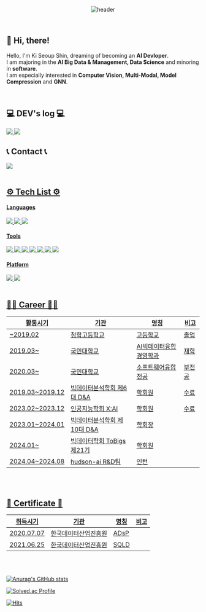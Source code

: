 <div align="center">
  
  ![header](https://capsule-render.vercel.app/api?type=rounded&text=%20KiSeoup's%20%20GitHub&color=0:b8caf7,100:5fdadb&fontColor=032471&fontSize=40)
</div>

<br>

## 👋 Hi, there!

Hello, I'm Ki Seoup Shin, dreaming of becoming an **AI Devloper**.  
I am majoring in the **AI Big Data & Management, Data Science** and minoring in **software**.  
I am especially interested in **Computer Vision, Multi-Modal, Model Compression** and **GNN**.

<br>

## 💻 DEV's log 💻
<a href="https://shinkiseoup.notion.site/dbe72c05943642cca1c87b81cf80e6ea">
 <img src="https://img.shields.io/badge/Notion-000000?style=flat-square&logo=notion&logoColor=white">
</a>

<a href="https://rltjq09.tistory.com">
 <img src="https://img.shields.io/badge/tistory-fa0707?style=round-square&logo=tistory&logoColor=ffffff">
</a>

<br>

## 📞 Contact 📞
<a href="mailto:rltjq09@gmail.com">
<img src="https://img.shields.io/badge/rltjq09@gmail.com-EA4335?style=round-badge&logo=Gmail&logoColor=white"> 

<br>
<br>

## ⚙️ Tech List ⚙️
#### Languages
<img src="https://img.shields.io/badge/Python-3776AB?style=flat-square&logo=python&logoColor=white"> 
<img src="https://img.shields.io/badge/R-276DC3?style=flat-square&logo=R&logoColor=white">
<img src="https://img.shields.io/badge/MySQL-4479A1?style=flat-square&logo=mysql&logoColor=white"> 

#### Tools
<img src="https://img.shields.io/badge/pycharm-000000?style=flat-square&logo=pycharm&logoColor=white"> 
<img src="https://img.shields.io/badge/Visual Studio Code-007ACC?style=flat-square&logo=visualstudiocode&logoColor=white"> 
<img src="https://img.shields.io/badge/Anaconda-44A833?style=flat-square&logo=anaconda&logoColor=white"> 
<img src="https://img.shields.io/badge/Jupyter-F37626?style=flat-square&logo=jupyter&logoColor=white"> 
<img src="https://img.shields.io/badge/Google Colab-F9AB00?style=flat-square&logo=google colab&logoColor=white">
<img src="https://img.shields.io/badge/PyTorch-EE4C2C?style=flat-square&logo=pytorch&logoColor=white"> 
<img src="https://img.shields.io/badge/TensorFlow-FF6F00?style=flat-square&logo=tensorflow&logoColor=white"> 

#### Platform
<img src="https://img.shields.io/badge/Windows-0078D4?style=flat-square&logo=windows&logoColor=white">
<img src="https://img.shields.io/badge/Linux-FCC624?style=flat-square&logo=Linux&logoColor=000000">

<br>
<br>

## 🧑‍💻 Career 🧑‍💻
|활동시기|기관|명칭|비고|
|--------|----|----|-----|
|~2019.02|청학고등학교|고등학교|졸업|
|2019.03~|국민대학교|AI빅데이터융합경영학과|재학|
|2020.03~|국민대학교|소프트웨어융합전공|부전공|
|2019.03~2019.12|빅데이터분석학회 제6대 D&A|학회원|수료|
|2023.02~2023.12|인공지능학회 X:AI|학회원|수료|
|2023.01~2024.01|빅데이터분석학회 제10대 D&A|학회장| |
|2024.01~|빅데이터학회 ToBigs 제21기|학회원| |
|2024.04~2024.08|hudson-ai R&D팀|인턴| |

<br>
<br>

## 🪪 Certificate 🪪
|취득시기|기관|명칭|비고|
|--------|----|----|-----|
|2020.07.07|한국데이터산업진흥원|ADsP| |
|2021.06.25|한국데이터산업진흥원|SQLD| |

<br>
<br>

[![Anurag's GitHub stats](https://github-readme-stats.vercel.app/api?username=KiSeoupShin&include_all_commits=true&show_icons=true)](https://github.com/anuraghazra/github-readme-stats)

[![Solved.ac Profile](http://mazassumnida.wtf/api/v2/generate_badge?boj=rltjq09)](https://solved.ac/rltjq09/)

[![Hits](https://hits.seeyoufarm.com/api/count/incr/badge.svg?url=https%3A%2F%2Fgithub.com%2FKiSeoupShin&count_bg=%2379C83D&title_bg=%23555555&icon=&icon_color=%23E7E7E7&title=hits&edge_flat=false)](https://hits.seeyoufarm.com)

